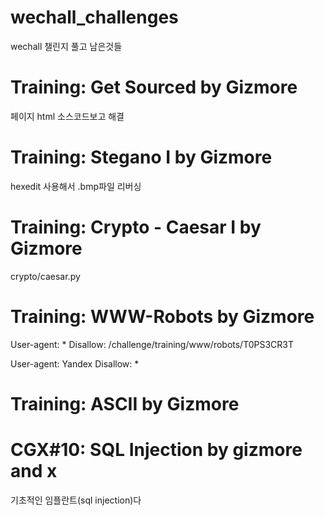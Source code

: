 # wechall_challenges
wechall 챌린지 풀고 남은것들



# Training: Get Sourced by Gizmore
페이지 html 소스코드보고 해결

# Training: Stegano I by Gizmore
hexedit 사용해서 .bmp파일 리버싱

# Training: Crypto - Caesar I by Gizmore
crypto/caesar.py

# Training: WWW-Robots by Gizmore
User-agent: *
Disallow: /challenge/training/www/robots/T0PS3CR3T


User-agent: Yandex
Disallow: *

# Training: ASCII by Gizmore

# CGX#10: SQL Injection by gizmore and x
기초적인 임플란트(sql injection)다
